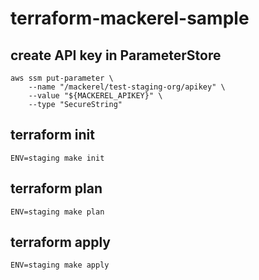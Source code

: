 # terraform-mackerel-sample

## create API key in ParameterStore
```
aws ssm put-parameter \
    --name "/mackerel/test-staging-org/apikey" \
    --value "${MACKEREL_APIKEY}" \
    --type "SecureString"
```

## terraform init
```
ENV=staging make init
```

## terraform plan
```
ENV=staging make plan
```

## terraform apply
```
ENV=staging make apply
```